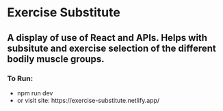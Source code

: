 <h1>Exercise Substitute</h1>
<h2>A display of use of React and APIs. Helps with subsitute and exercise selection of the different bodily muscle groups.</h2>
<h3>To Run:</h3>
<ul>
  <li>npm run dev</li>
   <li>or visit site: https://exercise-substitute.netlify.app/</li>
 
  
</ul>
